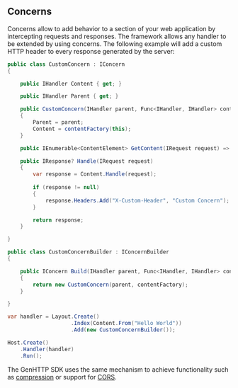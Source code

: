 ﻿## Concerns

Concerns allow to add behavior to a section of your web application by intercepting requests and responses.
The framework allows any handler to be extended by using concerns. The following example will add
a custom HTTP header to every response generated by the server:

```csharp
public class CustomConcern : IConcern
{

    public IHandler Content { get; }

    public IHandler Parent { get; }

    public CustomConcern(IHandler parent, Func<IHandler, IHandler> contentFactory)
    {
        Parent = parent;
        Content = contentFactory(this);
    }

    public IEnumerable<ContentElement> GetContent(IRequest request) => Content.GetContent(request);

    public IResponse? Handle(IRequest request)
    {
        var response = Content.Handle(request);
        
        if (response != null) 
        {
            response.Headers.Add("X-Custom-Header", "Custom Concern");
        }

        return response;
    }

}

public class CustomConcernBuilder : IConcernBuilder
{

    public IConcern Build(IHandler parent, Func<IHandler, IHandler> contentFactory)
    {
        return new CustomConcern(parent, contentFactory);
    }

}

var handler = Layout.Create()
                    .Index(Content.From("Hello World"))
                    .Add(new CustomConcernBuilder());

Host.Create()
    .Handler(handler)
    .Run();
```

The GenHTTP SDK uses the same mechanism to achieve functionality such as [compression](/documentation/server/compression)
or support for [CORS](./cors).